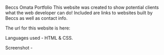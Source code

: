 Beccs Omata Portfolio
This website was created to show potential clients what the web developer can do! Included are links to websites built by Beccs as well as contact info.

The url for this website is here: 

Languages used - HTML & CSS.

Screenshot - 
